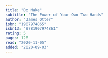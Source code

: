 ```yaml
---
title: "Do Make"
subtitle: "The Power of Your Own Two Hands"
author: "James Otter"
isbn: "1907974865"
isbn13: "9781907974861"
rating: 5
pages: 128
read: "2020-11-05"
added: "2020-09-03"
---
```


